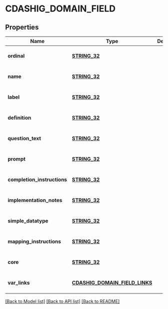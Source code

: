 # CDASHIG_DOMAIN_FIELD

## Properties
Name | Type | Description | Notes
------------ | ------------- | ------------- | -------------
**ordinal** | [**STRING_32**](STRING_32.md) |  | [optional] [default to null]
**name** | [**STRING_32**](STRING_32.md) |  | [optional] [default to null]
**label** | [**STRING_32**](STRING_32.md) |  | [optional] [default to null]
**definition** | [**STRING_32**](STRING_32.md) |  | [optional] [default to null]
**question_text** | [**STRING_32**](STRING_32.md) |  | [optional] [default to null]
**prompt** | [**STRING_32**](STRING_32.md) |  | [optional] [default to null]
**completion_instructions** | [**STRING_32**](STRING_32.md) |  | [optional] [default to null]
**implementation_notes** | [**STRING_32**](STRING_32.md) |  | [optional] [default to null]
**simple_datatype** | [**STRING_32**](STRING_32.md) |  | [optional] [default to null]
**mapping_instructions** | [**STRING_32**](STRING_32.md) |  | [optional] [default to null]
**core** | [**STRING_32**](STRING_32.md) |  | [optional] [default to null]
**var_links** | [**CDASHIG_DOMAIN_FIELD_LINKS**](CdashigDomainFieldLinks.md) |  | [optional] [default to null]

[[Back to Model list]](../README.md#documentation-for-models) [[Back to API list]](../README.md#documentation-for-api-endpoints) [[Back to README]](../README.md)


